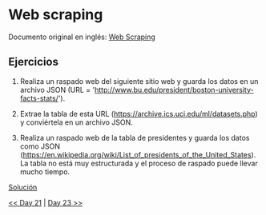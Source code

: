 # Web scraping

Documento original en inglés: [Web Scraping](https://github.com/Asabeneh/30-Days-Of-Python/blob/master/22_Day_Web_scraping/22_web_scraping.md)

## Ejercicios

1. Realiza un raspado web del siguiente sitio web y guarda los datos en un archivo JSON (URL = 'http://www.bu.edu/president/boston-university-facts-stats/').

2. Extrae la tabla de esta URL (https://archive.ics.uci.edu/ml/datasets.php) y conviértela en un archivo JSON.

3. Realiza un raspado web de la tabla de presidentes y guarda los datos como JSON (https://en.wikipedia.org/wiki/List_of_presidents_of_the_United_States). La tabla no está muy estructurada y el proceso de raspado puede llevar mucho tiempo.

[Solución](01_web_scraping.py)

[<< Day 21](../21_Clases_y_objetos/README.md) | [Day 23 >>](../23_Entorno_virtual/README.md)
